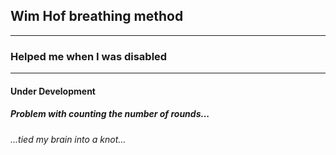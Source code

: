 ## Wim Hof breathing method
___
### Helped me when I was disabled

___

#### Under Development

##### Problem with counting the number of rounds...
###### ...tied my brain into a knot...